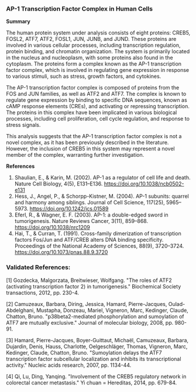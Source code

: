 ### AP-1 Transcription Factor Complex in Human Cells

**Summary**

The human protein system under analysis consists of eight proteins: CREB5, FOSL2, ATF7, ATF2, FOSL1, JUN, JUNB, and JUND. These proteins are involved in various cellular processes, including transcription regulation, protein binding, and chromatin organization. The system is primarily located in the nucleus and nucleoplasm, with some proteins also found in the cytoplasm. The proteins form a complex known as the AP-1 transcription factor complex, which is involved in regulating gene expression in response to various stimuli, such as stress, growth factors, and cytokines.

The AP-1 transcription factor complex is composed of proteins from the FOS and JUN families, as well as ATF2 and ATF7. The complex is known to regulate gene expression by binding to specific DNA sequences, known as cAMP response elements (CREs), and activating or repressing transcription. The proteins in this complex have been implicated in various biological processes, including cell proliferation, cell cycle regulation, and response to stress signals.

This analysis suggests that the AP-1 transcription factor complex is not a novel complex, as it has been previously described in the literature. However, the inclusion of CREB5 in this system may represent a novel member of the complex, warranting further investigation.

**References**

1. Shaulian, E., & Karin, M. (2002). AP-1 as a regulator of cell life and death. Nature Cell Biology, 4(5), E131–E136. https://doi.org/10.1038/ncb0502-e131
2. Hess, J., Angel, P., & Schorpp-Kistner, M. (2004). AP-1 subunits: quarrel and harmony among siblings. Journal of Cell Science, 117(25), 5965–5973. https://doi.org/10.1242/jcs.01589
3. Eferl, R., & Wagner, E. F. (2003). AP-1: a double-edged sword in tumorigenesis. Nature Reviews Cancer, 3(11), 859–868. https://doi.org/10.1038/nrc1209
4. Hai, T., & Curran, T. (1991). Cross-family dimerization of transcription factors Fos/Jun and ATF/CREB alters DNA binding specificity. Proceedings of the National Academy of Sciences, 88(9), 3720–3724. https://doi.org/10.1073/pnas.88.9.3720

### Validated References: 

[1] Gozdecka, Malgorzata, Breitwieser, Wolfgang. "The roles of ATF2 (activating transcription factor 2) in tumorigenesis." Biochemical Society transactions, 2012, pp. 230-4.

[2] Camuzeaux, Barbara, Diring, Jessica, Hamard, Pierre-Jacques, Oulad-Abdelghani, Mustapha, Donzeau, Mariel, Vigneron, Marc, Kedinger, Claude, Chatton, Bruno. "p38beta2-mediated phosphorylation and sumoylation of ATF7 are mutually exclusive." Journal of molecular biology, 2008, pp. 980-91.

[3] Hamard, Pierre-Jacques, Boyer-Guittaut, Michaël, Camuzeaux, Barbara, Dujardin, Denis, Hauss, Charlotte, Oelgeschläger, Thomas, Vigneron, Marc, Kedinger, Claude, Chatton, Bruno. "Sumoylation delays the ATF7 transcription factor subcellular localization and inhibits its transcriptional activity." Nucleic acids research, 2007, pp. 1134-44.

[4] Qi, Lu, Ding, Yanqing. "Involvement of the CREB5 regulatory network in colorectal cancer metastasis." Yi chuan = Hereditas, 2014, pp. 679-84.

